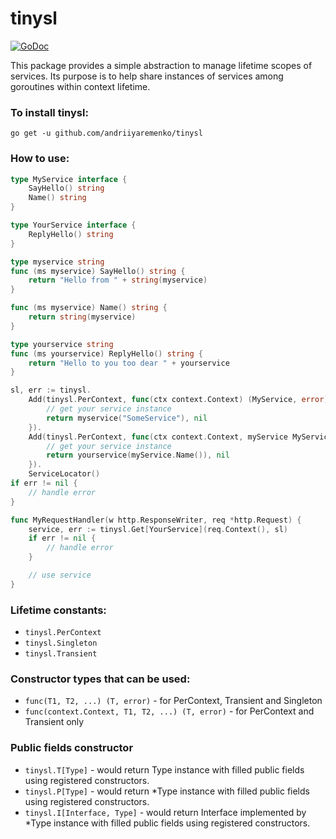 # tinysl

[![GoDoc](https://img.shields.io/badge/pkg.go.dev-doc-blue)](http://pkg.go.dev/github.com/andriiyaremenko/tinysl)

This package provides a simple abstraction to manage lifetime scopes of services.
Its purpose is to help share instances of services among goroutines within context lifetime.

### To install tinysl:
`go get -u github.com/andriiyaremenko/tinysl`

### How to use:
```go
type MyService interface {
	SayHello() string
	Name() string
}

type YourService interface {
	ReplyHello() string
}

type myservice string
func (ms myservice) SayHello() string {
	return "Hello from " + string(myservice)
}

func (ms myservice) Name() string {
	return string(myservice)
}

type yourservice string
func (ms yourservice) ReplyHello() string {
	return "Hello to you too dear " + yourservice
}

sl, err := tinysl.
	Add(tinysl.PerContext, func(ctx context.Context) (MyService, error){
		// get your service instance
		return myservice("SomeService"), nil
	}).
	Add(tinysl.PerContext, func(ctx context.Context, myService MyService) (YourService, error){
		// get your service instance
		return yourservice(myService.Name()), nil
	}).
	ServiceLocator()
if err != nil {
	// handle error
}

func MyRequestHandler(w http.ResponseWriter, req *http.Request) {
	service, err := tinysl.Get[YourService](req.Context(), sl)
	if err != nil {
		// handle error
	}

	// use service
}
```

### Lifetime constants:
 * `tinysl.PerContext`
 * `tinysl.Singleton`
 * `tinysl.Transient`

### Constructor types that can be used:
 * `func(T1, T2, ...) (T, error)` - for PerContext, Transient and Singleton
 * `func(context.Context, T1, T2, ...) (T, error)` - for PerContext and Transient only    

### Public fields constructor
 * `tinysl.T[Type]` - would return Type instance with filled public fields using registered constructors.
 * `tinysl.P[Type]` - would return *Type instance with filled public fields using registered constructors.
 * 	`tinysl.I[Interface, Type]` - would return Interface implemented by *Type instance with filled public fields using registered constructors.
